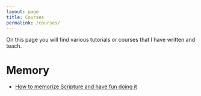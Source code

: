 ```yaml
---
layout: page
title: Courses
permalink: /courses/
---
```


On this page you will find various tutorials or courses that I have written and teach.

# Memory

* [How to memorize Scripture and have fun doing it](/courses/how-to-memorize-scripture.html)